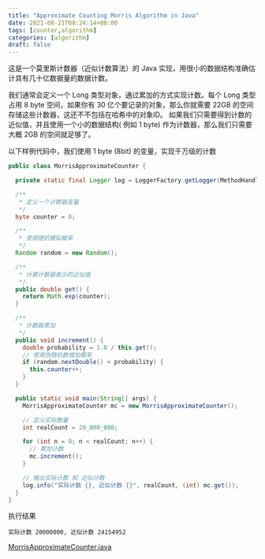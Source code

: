 ```yaml
---
title: "Approximate Counting Morris Algorithm in Java"
date: 2021-08-21T00:24:14+08:00
tags: [counter,algorithm]
categories: [algorithm]
draft: false
---
```


这是一个莫里斯计数器（近似计数算法）的 Java 实现，用很小的数据结构准确估计具有几十亿数据量的数据计数。

我们通常会定义一个 Long 类型对象，通过累加的方式实现计数。每个 Long 类型占用 8 byte 空间，如果你有 30 亿个要记录的对象，那么你就需要 22GB 的空间存储这些计数器，这还不不包括在哈希中的对象ID。
如果我们只需要得到计数的近似值，并且使用一个小的数据结构( 例如 1 byte) 作为计数器，那么我们只需要大概 2GB 的空间就足够了。

以下样例代码中，我们使用 1 byte (8bit) 的变量，实现千万级的计数

```java
public class MorrisApproximateCounter {

  private static final Logger log = LoggerFactory.getLogger(MethodHandles.lookup().lookupClass());

  /**
   * 定义一个计数器变量
   */
  byte counter = 0;

  /**
   * 使用随机模拟概率
   */
  Random random = new Random();

  /**
   * 计算计数器表示的近似值
   */
  public double get() {
    return Math.exp(counter);
  }

  /**
   * 计数器累加
   */
  public void increment() {
    double probability = 1.0 / this.get();
    // 使用伪随机数增加概率
    if (random.nextDouble() < probability) {
      this.counter++;
    }
  }

  public static void main(String[] args) {
    MorrisApproximateCounter mc = new MorrisApproximateCounter();

    // 定义实际数量
    int realCount = 20_000_000;

    for (int n = 0; n < realCount; n++) {
      // 累加计数
      mc.increment();
    }

    // 输出实际计数 和 近似计数
    log.info("实际计数 {}, 近似计数 {}", realCount, (int) mc.get());
  }
}
```

执行结果

```shell
实际计数 20000000, 近似计数 24154952
```

[MorrisApproximateCounter.java](https://github.com/coolbeevip/tutorials/blob/master/algorithm/morris-approximate-counter/src/main/java/org/coolbeevip/algorithm/approximatecounter/MorrisApproximateCounter.java)
